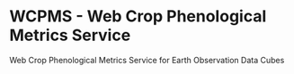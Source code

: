 # WCPMS - Web Crop Phenological Metrics Service
Web Crop Phenological Metrics Service for Earth Observation Data Cubes